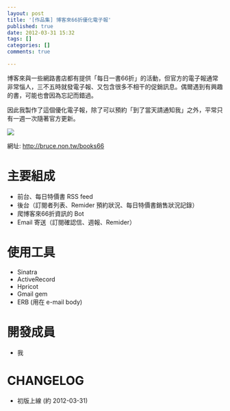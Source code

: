 ```yaml
---
layout: post
title: '[作品集] 博客來66折優化電子報'
published: true
date: 2012-03-31 15:32
tags: []
categories: []
comments: true

---
```

博客來與一些網路書店都有提供「每日一書66折」的活動，但官方的電子報通常非常惱人，三不五時就發電子報、又包含很多不相干的促銷訊息。偶爾遇到有興趣的書，可能也會因為忘記而錯過。

因此我製作了這個優化電子報，除了可以預約「到了當天請通知我」之外，平常只有一週一次隨著官方更新。

![](https://lh6.googleusercontent.com/-eWLoyIVHA94/UcW_q-cNffI/AAAAAAAABW0/nA3oveKlEyQ/s640/books66.png)

網址: http://bruce.non.tw/books66

# 主要組成

* 前台、每日特價書 RSS feed
* 後台（訂閱者列表、Remider 預約狀況、每日特價書銷售狀況記錄）
* 爬博客來66折資訊的 Bot
* Email 寄送（訂閱確認信、週報、Remider）

# 使用工具

* Sinatra
* ActiveRecord
* Hpricot
* Gmail gem
* ERB (用在 e-mail body)

# 開發成員

* 我

# CHANGELOG

* 初版上線 (約 2012-03-31)

